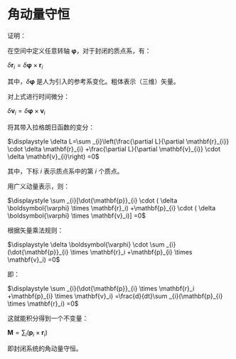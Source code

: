 # 角动量守恒

证明：

在空间中定义任意转轴 $\displaystyle \boldsymbol{\varphi}$，对于封闭的质点系，有：

$\displaystyle \delta \mathbf{r}_i = \delta \boldsymbol{\varphi} \times \mathbf{r}_i$

其中，$\displaystyle \delta \boldsymbol{\varphi}$ 是人为引入的参考系变化。粗体表示（三维）矢量。

对上式进行时间微分：

$\displaystyle \delta \mathbf{v}_i = \delta \boldsymbol{\varphi} \times \mathbf{v}_i$

将其带入拉格朗日函数的变分：

$\displaystyle \delta L=\sum _{i}\left(\frac{\partial L}{\partial \mathbf{r}_{i}} \cdot \delta \mathbf{r}_{i} +\frac{\partial L}{\partial \mathbf{v}_{i}} \cdot \delta \mathbf{v}_{i}\right) =0$

其中，下标 $i$ 表示质点系中的第 $i$ 个质点。

用广义动量表示，则：

$\displaystyle \sum _{i}[\dot{\mathbf{p}}_{i} \cdot ( \delta \boldsymbol{\varphi} \times \mathbf{r}_i) +\mathbf{p}_{i} \cdot ( \delta \boldsymbol{\varphi} \times \mathbf{v}_i)] =0$

根据矢量乘法规则：

$\displaystyle \delta \boldsymbol{\varphi} \cdot \sum _{i}(\dot{\mathbf{p}}_{i} \times \mathbf{r}_i +\mathbf{p}_{i} \times \mathbf{v}_i) =0$

即：

$\displaystyle \sum _{i}(\dot{\mathbf{p}}_{i} \times \mathbf{r}_i +\mathbf{p}_{i} \times \mathbf{v}_i) =\frac{d}{dt}\sum _{i}(\mathbf{p}_{i} \times \mathbf{r}_i) =0$

这就能积分得到一个不变量：

$\displaystyle \mathbf{M} =\sum _{i}(\mathbf{p}_{i} \times \mathbf{r}_i)$

即封闭系统的角动量守恒。